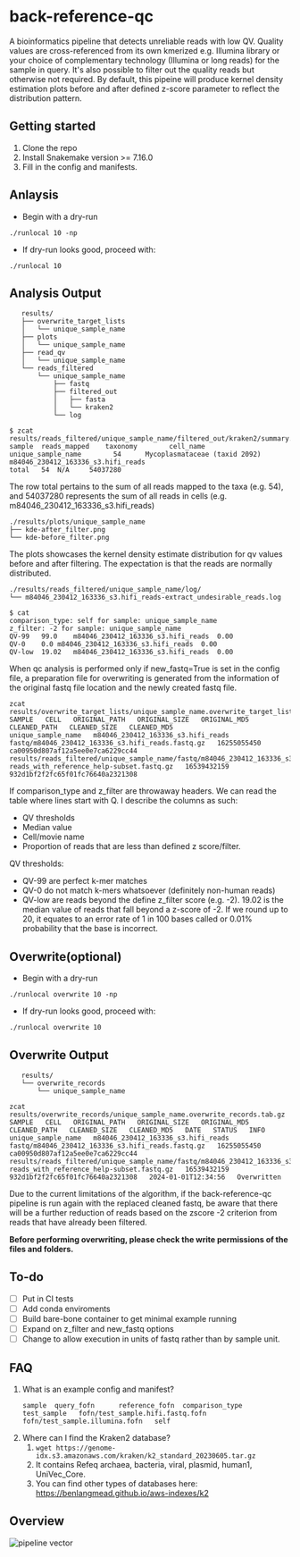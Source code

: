 # back-reference-qc

A bioinformatics pipeline that detects unreliable reads with low QV. Quality values are cross-referenced from its own kmerized e.g. Illumina library or your choice of complementary technology (Illumina or long reads) for the sample in query. It's also possible to filter out the quality reads but otherwise not required. By default, this pipeine will produce kernel density estimation plots before and after defined z-score parameter to reflect the distribution pattern.

## Getting started
1. Clone the repo
2. Install Snakemake version >= 7.16.0
3. Fill in the config and manifests.
   
## Anlaysis
 * Begin with a dry-run
 ```
 ./runlocal 10 -np
 ```
 * If dry-run looks good, proceed with:
 ```
 ./runlocal 10
 ```

## Analysis Output
```commandline
   results/
   ├── overwrite_target_lists
   │   └── unique_sample_name
   ├── plots
   │   └── unique_sample_name
   ├── read_qv
   │   └── unique_sample_name
   └── reads_filtered
       └── unique_sample_name
           ├── fastq
           ├── filtered_out
           │   ├── fasta
           │   └── kraken2
           └── log
```

```commandline
$ zcat results/reads_filtered/unique_sample_name/filtered_out/kraken2/summary.tsv.gz
sample  reads_mapped    taxonomy        cell_name
unique_sample_name        54      Mycoplasmataceae (taxid 2092)   m84046_230412_163336_s3.hifi_reads
total   54  N/A     54037280
```
The row total pertains to the sum of all reads mapped to the taxa (e.g. 54), and 54037280 represents the sum of all reads in cells (e.g. m84046_230412_163336_s3.hifi_reads)

```commandline
./results/plots/unique_sample_name
├── kde-after_filter.png
└── kde-before_filter.png
```
The plots showcases the kernel density estimate distribution for qv values before and after filtering. The expectation is that the reads are normally distributed.

```commandline
./results/reads_filtered/unique_sample_name/log/
└── m84046_230412_163336_s3.hifi_reads-extract_undesirable_reads.log

$ cat
comparison_type: self for sample: unique_sample_name
z_filter: -2 for sample: unique_sample_name
QV-99	99.0	m84046_230412_163336_s3.hifi_reads	0.00
QV-0	0.0	m84046_230412_163336_s3.hifi_reads	0.00
QV-low	19.02	m84046_230412_163336_s3.hifi_reads	0.00
```

When qc analysis is performed only if new_fastq=True is set in the config file, a preparation file for overwriting is generated from the information of the original fastq file location and the newly created fastq file.

```commandline
zcat results/overwrite_target_lists/unique_sample_name.overwrite_target_lists.tab.gz
SAMPLE   CELL   ORIGINAL_PATH   ORIGINAL_SIZE   ORIGINAL_MD5   CLEANED_PATH   CLEANED_SIZE   CLEANED_MD5
unique_sample_name   m84046_230412_163336_s3.hifi_reads   fastq/m84046_230412_163336_s3.hifi_reads.fastq.gz   16255055450   ca00950d807af12a5ee0e7ca6229cc44   results/reads_filtered/unique_sample_name/fastq/m84046_230412_163336_s3.hifi_reads.fastq_target-reads_with_reference_help-subset.fastq.gz   16539432159   932d1bf2f2fc65f01fc76640a2321308
```

If comparison_type and z_filter are throwaway headers. We can read the table where lines start with Q. I describe the columns as such:
  - QV thresholds
  - Median value
  - Cell/movie name
  - Proportion of reads that are less than defined z score/filter.

QV thresholds:
  * QV-99 are perfect k-mer matches
  * QV-0 do not match k-mers whatsoever (definitely non-human reads)
  * QV-low are reads beyond the define z_filter score (e.g. -2). 19.02 is the median value of reads that fall beyond a z-score of -2. If we round up to 20, it equates to an error rate of 1 in 100 bases called or 0.01% probability that the base is incorrect.

## Overwrite(optional)
 * Begin with a dry-run
 ```
 ./runlocal overwrite 10 -np
 ```
 * If dry-run looks good, proceed with:
 ```
 ./runlocal overwrite 10
 ```

## Overwrite Output
```commandline
   results/
   └── overwrite_records
       └── unique_sample_name
```

```commandline
zcat results/overwrite_records/unique_sample_name.overwrite_records.tab.gz
SAMPLE   CELL   ORIGINAL_PATH   ORIGINAL_SIZE   ORIGINAL_MD5   CLEANED_PATH   CLEANED_SIZE   CLEANED_MD5   DATE   STATUS   INFO
unique_sample_name   m84046_230412_163336_s3.hifi_reads   fastq/m84046_230412_163336_s3.hifi_reads.fastq.gz   16255055450   ca00950d807af12a5ee0e7ca6229cc44   results/reads_filtered/unique_sample_name/fastq/m84046_230412_163336_s3.hifi_reads.fastq_target-reads_with_reference_help-subset.fastq.gz   16539432159   932d1bf2f2fc65f01fc76640a2321308   2024-01-01T12:34:56   Overwritten   
```
Due to the current limitations of the algorithm, if the back-reference-qc pipeline is run again with the replaced cleaned fastq, be aware that there will be a further reduction of reads based on the zscore -2 criterion from reads that have already been filtered.

**Before performing overwriting, please check the write permissions of the files and folders.**

## To-do
- [ ] Put in CI tests
- [ ] Add conda enviroments
- [ ] Build bare-bone container to get minimal example running
- [ ] Expand on z_filter and new_fastq options
- [ ] Change to allow execution in units of fastq rather than by sample unit.

## FAQ
1. What is an example config and manifest?
   ```commandline
   sample  query_fofn      reference_fofn  comparison_type
   test_sample   fofn/test_sample.hifi.fastq.fofn   fofn/test_sample.illumina.fofn   self
   ```
2. Where can I find the Kraken2 database?
   1. `wget https://genome-idx.s3.amazonaws.com/kraken/k2_standard_20230605.tar.gz`
   2. It contains Refeq archaea, bacteria, viral, plasmid, human1, UniVec_Core.
   3. You can find other types of databases here: https://benlangmead.github.io/aws-indexes/k2

## Overview
![pipeline vector](https://github.com/projectoriented/back-reference-qc/blob/main/dag.svg)
